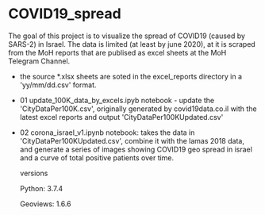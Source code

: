 # COVID19_spread
The goal of this project is to visualize the spread of COVID19 (caused by SARS-2) in Israel.
The data is limited (at least by june 2020), at it is scraped from the MoH reports that are publised as excel sheets at the MoH Telegram Channel.

- the source *.xlsx sheets are soted in the excel_reports directory in a 'yy/mm/dd.csv' format.

-  01 update_100K_data_by_excels.ipyb notebook - update the 'CityDataPer100K.csv', originally generated by covid19data.co.il with the latest excel
   reports and output  'CityDataPer100KUpdated.csv'
-  02  corona_israel_v1.ipynb notebook: takes the data in 'CityDataPer100KUpdated.csv', combine it with the lamas 2018 data, and generate a
   series of images showing COVID19 geo spread in israel and a curve of total positive patients over time.
   
   versions
   
   Python: 3.7.4
   
   Geoviews: 1.6.6
